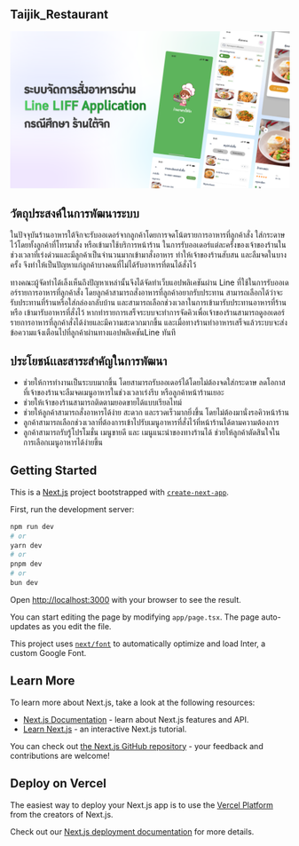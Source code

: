 ## Taijik_Restaurant

![alt text](https://github.com/Pxthaphi/Taijik_Restaurant/blob/master/Taijik.png?raw=true)

## วัตถุประสงค์ในการพัฒนาระบบ

ในปัจจุบันร้านอาหารใต้จิกจะรับออเดอร์จากลูกค้าโดยการจดโน้ตรายการอาหารที่ลูกค้าสั่ง 
ใส่กระดาษไว้โดยทั้งลูกค้าที่โทรมาสั่ง หรือเข้ามาใช้บริการหน้าร้าน ในการรับออเดอร์แต่ละครั้งของเจ้าของร้านในช่วงเวลาที่เร่งด่วนและมีลูกค้าเป็นจำนวนมากเข้ามาสั่งอาหาร ทำให้เจ้าของร้านสับสน และลืมจดในบางครั้ง จึงทำให้เป็นปัญหาแก่ลูกค้าบางคนที่ไม่ได้รับอาหารที่ตนได้สั่งไว้

ทางคณะผู้จัดทำได้เล็งเห็นถึงปัญหาเหล่านั้นจึงได้จัดทำเว็บแอปพลิเคชันผ่าน Line ที่ใช้ในการรับออเดอร์รายการอาหารที่ลูกค้าสั่ง โดยลูกค้าสามารถสั่งอาหารที่ลูกค้าอยากรับประทาน สามารถเลือกได้ว่าจะรับประทานที่ร้านหรือใส่กล่องกลับบ้าน และสามารถเลือกช่วงเวลาในการเข้ามารับประทานอาหารที่ร้าน หรือ เข้ามารับอาหารที่สั่งไว้ หากทำรายการเสร็จระบบจะทำการจัดคิวเพื่อเจ้าของร้านสามารถดูออเดอร์รายการอาหารที่ลูกค้าสั่งได้ง่ายและมีความสะดวกมากขึ้น และเมื่อทางร้านทำอาหารเสร็จแล้วระบบจะส่งข้อความแจ้งเตือนไปที่ลูกค้าผ่านทางแอปพลิเคชันLine ทันที

## ประโยชน์เเละสาระสำคัญในการพัฒนา

-	ช่วยให้การทำงานเป็นระบบมากขึ้น โดยสามารถรับออเดอร์ได้โดยไม่ต้องจดใส่กระดาษ ลดโอกาสที่เจ้าของร้านจะลืมจดเมนูอาหารในช่วงเวลาเร่งรีบ หรือลูกค้าหน้าร้านเยอะ
-	ช่วยให้เจ้าของร้านสามารถติดตามยอดขายได้แบบเรียลไทม์
-	ช่วยให้ลูกค้าสามารถสั่งอาหารได้ง่าย สะดวก และรวดเร็วมากยิ่งขึ้น โดยไม่ต้องมานั่งรอคิวหน้าร้าน
-	ลูกค้าสามารถเลือกช่วงเวลาที่ต้องการเข้าไปรับเมนูอาหารที่สั่งไว้ที่หน้าร้านได้ตามความต้องการ
-	ลูกค้าสามารถรับรู้โปรโมชั่น เมนูขายดี และ เมนูแนะนำของทางร้านได้ ช่วยให้ลูกค้าตัดสินใจในการเลือกเมนูอาหารได้ง่ายขึ้น


## Getting Started

This is a [Next.js](https://nextjs.org/) project bootstrapped with [`create-next-app`](https://github.com/vercel/next.js/tree/canary/packages/create-next-app).

First, run the development server:

```bash
npm run dev
# or
yarn dev
# or
pnpm dev
# or
bun dev
```

Open [http://localhost:3000](http://localhost:3000) with your browser to see the result.

You can start editing the page by modifying `app/page.tsx`. The page auto-updates as you edit the file.

This project uses [`next/font`](https://nextjs.org/docs/basic-features/font-optimization) to automatically optimize and load Inter, a custom Google Font.

## Learn More

To learn more about Next.js, take a look at the following resources:

- [Next.js Documentation](https://nextjs.org/docs) - learn about Next.js features and API.
- [Learn Next.js](https://nextjs.org/learn) - an interactive Next.js tutorial.

You can check out [the Next.js GitHub repository](https://github.com/vercel/next.js/) - your feedback and contributions are welcome!

## Deploy on Vercel

The easiest way to deploy your Next.js app is to use the [Vercel Platform](https://vercel.com/new?utm_medium=default-template&filter=next.js&utm_source=create-next-app&utm_campaign=create-next-app-readme) from the creators of Next.js.

Check out our [Next.js deployment documentation](https://nextjs.org/docs/deployment) for more details.
